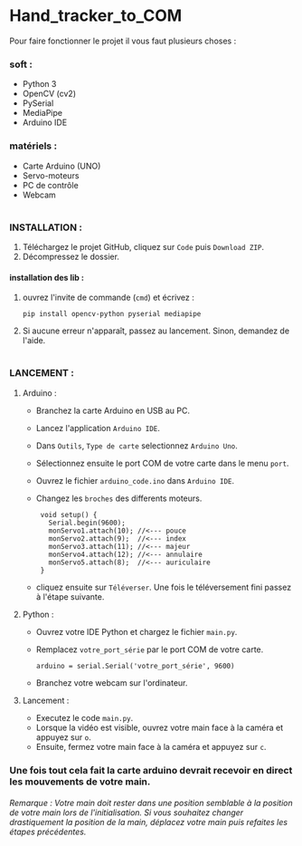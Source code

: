 # Hand_tracker_to_COM

Pour faire fonctionner le projet il vous faut plusieurs choses :

### soft :
- Python 3
- OpenCV (cv2)
- PySerial
- MediaPipe
- Arduino IDE

### matériels :
- Carte Arduino (UNO)
- Servo-moteurs
- PC de contrôle
- Webcam

#

### INSTALLATION :

1. Téléchargez le projet GitHub, cliquez sur `Code` puis `Download ZIP`.
2. Décompressez le dossier.

#### installation des lib :
1. ouvrez l'invite de commande (`cmd`) et écrivez :
   
   ```
   pip install opencv-python pyserial mediapipe
   ```
2. Si aucune erreur n'apparaît, passez au lancement. Sinon, demandez de l'aide.

#

### LANCEMENT :

1. Arduino :

   - Branchez la carte Arduino en USB au PC.
   - Lancez l'application `Arduino IDE`.
   - Dans `Outils`, `Type de carte` selectionnez `Arduino Uno`.
   - Sélectionnez ensuite le port COM de votre carte dans le menu  `port`.
   - Ouvrez le fichier `arduino_code.ino` dans `Arduino IDE`.
   - Changez les `broches` des differents moteurs.
     
        ```
         void setup() {
           Serial.begin(9600);
           monServo1.attach(10); //<--- pouce
           monServo2.attach(9);  //<--- index
           monServo3.attach(11); //<--- majeur
           monServo4.attach(12); //<--- annulaire
           monServo5.attach(8);  //<--- auriculaire
         }
        ```
   - cliquez ensuite sur `Téléverser`. Une fois le téléversement fini passez à l'étape suivante.



2. Python :

   - Ouvrez votre IDE Python et chargez le fichier `main.py`.
   - Remplacez `votre_port_série` par le port COM de votre carte.

      ```
      arduino = serial.Serial('votre_port_série', 9600)
      ```
   - Branchez votre webcam sur l'ordinateur.
     
3. Lancement :

   - Executez le code `main.py`.
   - Lorsque la vidéo est visible, ouvrez votre main face à la caméra et appuyez sur `o`.
   - Ensuite, fermez votre main face à la caméra et appuyez sur `c`.

### Une fois tout cela fait la carte arduino devrait recevoir en direct les mouvements de votre main.
###### Remarque : Votre main doit rester dans une position semblable à la position de votre main lors de l'initialisation. Si vous souhaitez changer drastiquement la position de la main, déplacez votre main puis refaites les étapes précédentes.


